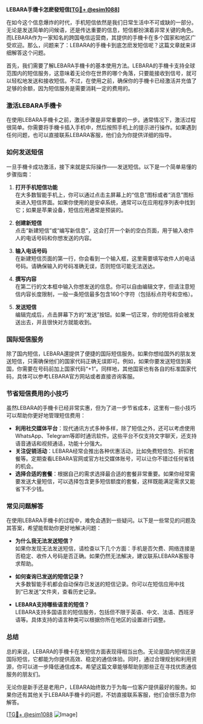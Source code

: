 **LEBARA手機卡怎麽發短信[[TG💪+ @esim1088](https://t.me/s/esim1088)]**

在如今这个信息爆炸的时代，手机短信依然是我们日常生活中不可或缺的一部分。无论是发送简单的问候语，还是传达重要的信息，短信都扮演着非常关键的角色。而LEBARA作为一家知名的跨国电信运营商，其提供的手機卡在多个国家和地区广受欢迎。那么，问题来了：LEBARA的手機卡到底怎麽发短信呢？这篇文章就来详细解答这个问题。

首先，我们需要了解LEBARA手機卡的基本使用方法。LEBARA的手機卡支持全球范围内的短信服务，这意味着无论你在世界的哪个角落，只要能接收到信号，就可以轻松地发送和接收短信。不过，在使用之前，确保你的手機卡已经激活并充值了足够的余额，因为短信服务是需要消耗一定的费用的。

### **激活LEBARA手機卡**

在使用LEBARA手機卡之前，激活步骤是非常重要的一步。通常情况下，激活过程很简单。你需要将手機卡插入手机中，然后按照手机上的提示进行操作。如果遇到任何问题，也可以直接联系LEBARA客服，他们会为你提供详细的指导。

### **如何发送短信**

一旦手機卡成功激活，接下来就是实际操作——发送短信。以下是一个简单易懂的步骤指南：

1. **打开手机短信功能**  
   在大多数智能手机上，你可以通过点击主屏幕上的“信息”图标或者“消息”图标来进入短信界面。如果你使用的是安卓系统，通常可以在应用程序列表中找到它；如果是苹果设备，短信应用通常是预装的。

2. **创建新短信**  
   点击“新建短信”或“编写新信息”，这会打开一个新的空白页面，用于输入收件人的电话号码和你想发送的内容。

3. **输入电话号码**  
   在新建短信页面的第一行，你会看到一个输入框，这里需要填写收件人的电话号码。请确保输入的号码准确无误，否则短信可能无法送达。

4. **撰写内容**  
   在第二行的文本框中输入你想发送的信息。你可以自由编辑文字，但请注意短信内容长度限制，一般一条短信最多包含160个字符（包括标点符号和空格）。

5. **发送短信**  
   编辑完成后，点击屏幕下方的“发送”按钮。如果一切正常，你的短信将会被发送出去，并且很快对方就能收到。

### **国际短信服务**

除了国内短信，LEBARA還提供了便捷的国际短信服务。如果你想给国外的朋友发送短信，只需确保他们的国家代码正确无误即可。例如，如果你要发送短信到美国，你需要在号码前加上国家代码“+1”。同样地，其他国家也有各自的标准国家代码，具体可以参考LEBARA官方网站或者直接咨询客服。

### **节省短信费用的小技巧**

虽然LEBARA的手機卡已经非常实惠，但为了进一步节省成本，这里有一些小技巧可以帮助你更好地管理短信费用：

- **利用社交媒体平台**：现代通讯方式多种多样，除了短信之外，还可以考虑使用WhatsApp、Telegram等即时通讯软件。这些平台不仅支持文字聊天，还支持语音通话和视频通话，功能十分强大。
- **关注促销活动**：LEBARA经常会推出各种优惠活动，比如免费短信包、折扣套餐等。定期查看LEBARA官网或官方社交媒体账号，可以让你不错过任何省钱的机会。
- **选择合适的套餐**：根据自己的需求选择最合适的套餐非常重要。如果你经常需要发送大量短信，可以选择包含更多短信额度的套餐，这样既能满足需求又能省下不少钱。

### **常见问题解答**

在使用LEBARA手機卡的过程中，难免会遇到一些疑问。以下是一些常见的问题及其答案，希望能帮助你更好地解决问题：

- **为什么我无法发送短信？**  
  如果你发现无法发送短信，请检查以下几个方面：手机是否欠费、网络连接是否稳定、收件人号码是否正确。如果仍然无法解决，建议联系LEBARA客服寻求帮助。

- **如何查询已发送的短信记录？**  
  大多数智能手机都会自动保存已发送的短信记录。你可以在短信应用中找到“已发送”文件夹，查看历史记录。

- **LEBARA支持哪些语言的短信？**  
  LEBARA支持多国语言的短信服务，包括但不限于英语、中文、法语、西班牙语等。具体支持的语言种类可以根据你所在地区的设置进行调整。

### **总结**

总的来说，LEBARA的手機卡在发短信方面表现得相当出色。无论是国内短信还是国际短信，它都能为你提供高效、稳定的通信体验。同时，通过合理规划和利用资源，你可以进一步降低通信成本。希望这篇文章能够帮助到那些正在寻找优质通信服务的朋友们。

无论你是新手还是老用户，LEBARA始终致力于为每一位客户提供最好的服务。如果你还有其他关于LEBARA手機卡的问题，不妨直接联系客服，他们会很乐意为你解答。

[[TG💪+ @esim1088](https://t.me/s/esim1088) ![Image](https://i.postimg.cc/4NQfJmqS/Snipaste-2025-05-13-00-14-12.png)]